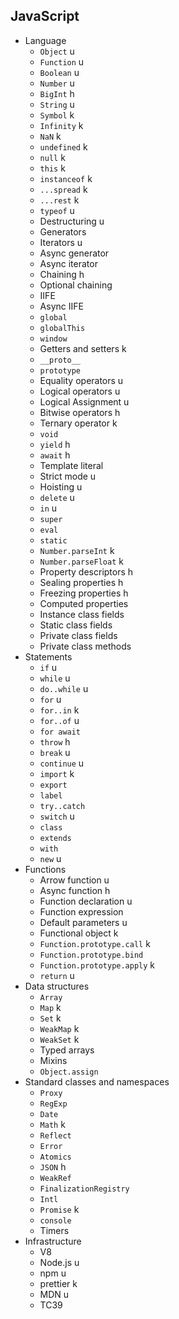 ## JavaScript

- Language
  - `Object` u
  - `Function` u
  - `Boolean` u
  - `Number` u
  - `BigInt` h
  - `String` u
  - `Symbol` k
  - `Infinity` k
  - `NaN` k
  - `undefined` k
  - `null` k
  - `this` k
  - `instanceof` k
  - `...spread` k
  - `...rest` k
  - `typeof` u
  - Destructuring u
  - Generators
  - Iterators u
  - Async generator
  - Async iterator
  - Chaining h
  - Optional chaining
  - IIFE
  - Async IIFE
  - `global`
  - `globalThis`
  - `window`
  - Getters and setters k
  - `__proto__`
  - `prototype`
  - Equality operators u
  - Logical operators u
  - Logical Assignment u
  - Bitwise operators h
  - Ternary operator k
  - `void`
  - `yield` h
  - `await` h
  - Template literal
  - Strict mode u
  - Hoisting u
  - `delete` u
  - `in` u
  - `super`
  - `eval`
  - `static`
  - `Number.parseInt` k
  - `Number.parseFloat` k
  - Property descriptors h
  - Sealing properties h
  - Freezing properties h
  - Computed properties
  - Instance class fields
  - Static class fields
  - Private class fields
  - Private class methods
- Statements
  - `if` u
  - `while` u
  - `do..while` u
  - `for` u
  - `for..in` k
  - `for..of` u
  - `for await`
  - `throw` h
  - `break` u
  - `continue` u
  - `import` k
  - `export`
  - `label`
  - `try..catch`
  - `switch` u
  - `class`
  - `extends`
  - `with`
  - `new` u
- Functions
  - Arrow function u
  - Async function h
  - Function declaration u
  - Function expression
  - Default parameters u
  - Functional object k
  - `Function.prototype.call` k
  - `Function.prototype.bind`
  - `Function.prototype.apply` k
  - `return` u
- Data structures
  - `Array`
  - `Map` k
  - `Set` k
  - `WeakMap` k
  - `WeakSet` k
  - Typed arrays
  - Mixins
  - `Object.assign`
- Standard classes and namespaces
  - `Proxy`
  - `RegExp`
  - `Date`
  - `Math` k
  - `Reflect`
  - `Error`
  - `Atomics`
  - `JSON` h
  - `WeakRef`
  - `FinalizationRegistry`
  - `Intl`
  - `Promise` k
  - `console`
  - Timers
- Infrastructure
  - V8
  - Node.js u
  - npm u
  - prettier k
  - MDN u
  - TC39
